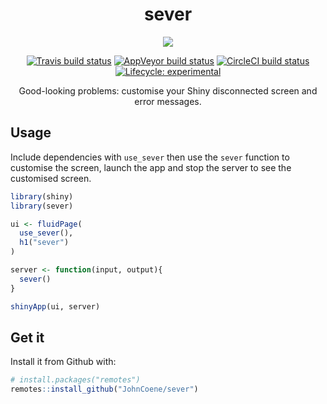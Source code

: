 <div align="center">

# sever

![](https://sever.john-coene.com/img/sever_example.png)

<!-- badges: start -->
[![Travis build status](https://travis-ci.org/JohnCoene/sever.svg?branch=master)](https://travis-ci.org/JohnCoene/sever)
[![AppVeyor build status](https://ci.appveyor.com/api/projects/status/github/JohnCoene/sever?branch=master&svg=true)](https://ci.appveyor.com/project/JohnCoene/sever)
[![CircleCI build status](https://circleci.com/gh/JohnCoene/sever.svg?style=svg)](https://circleci.com/gh/JohnCoene/sever)
[![Lifecycle: experimental](https://img.shields.io/badge/lifecycle-experimental-orange.svg)](https://www.tidyverse.org/lifecycle/#experimental)
<!-- badges: end -->

Good-looking problems: customise your Shiny disconnected screen and error messages.

</div>

## Usage

Include dependencies with `use_sever` then use the `sever` function to customise the screen, launch the app and stop the server to see the customised screen.

``` r
library(shiny)
library(sever)

ui <- fluidPage(
  use_sever(),
  h1("sever")
)

server <- function(input, output){
  sever()
}

shinyApp(ui, server)
```

## Get it

Install it from Github with:

``` r
# install.packages("remotes")
remotes::install_github("JohnCoene/sever")
```
